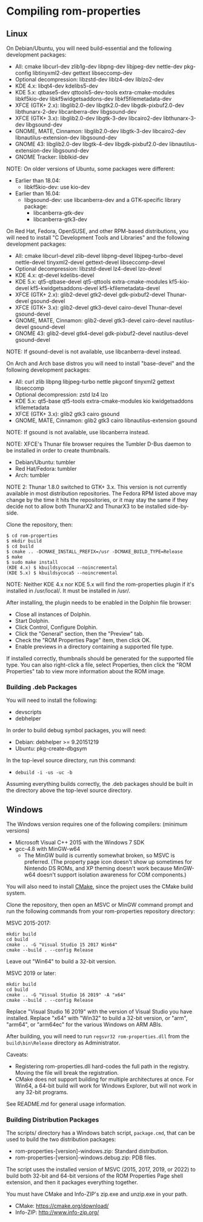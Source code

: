 # Compiling rom-properties

## Linux

On Debian/Ubuntu, you will need build-essential and the following development
packages:
* All: cmake libcurl-dev zlib1g-dev libpng-dev libjpeg-dev nettle-dev pkg-config libtinyxml2-dev gettext libseccomp-dev
* Optional decompression: libzstd-dev liblz4-dev liblzo2-dev
* KDE 4.x: libqt4-dev kdelibs5-dev
* KDE 5.x: qtbase5-dev qttools5-dev-tools extra-cmake-modules libkf5kio-dev libkf5widgetsaddons-dev libkf5filemetadata-dev
* XFCE (GTK+ 2.x): libglib2.0-dev libgtk2.0-dev libgdk-pixbuf2.0-dev libthunarx-2-dev libcanberra-dev libgsound-dev
* XFCE (GTK+ 3.x): libglib2.0-dev libgtk-3-dev libcairo2-dev libthunarx-3-dev libgsound-dev
* GNOME, MATE, Cinnamon: libglib2.0-dev libgtk-3-dev libcairo2-dev libnautilus-extension-dev libgsound-dev
* GNOME 43: libglib2.0-dev libgtk-4-dev libgdk-pixbuf2.0-dev libnautilus-extension-dev libgsound-dev
* GNOME Tracker: libblkid-dev

NOTE: On older versions of Ubuntu, some packages were different:
* Earlier than 18.04:
  * libkf5kio-dev: use kio-dev
* Earlier than 16.04:
  * libgsound-dev: use libcanberra-dev and a GTK-specific library package:
    * libcanberra-gtk-dev
    * libcanberra-gtk3-dev

On Red Hat, Fedora, OpenSUSE, and other RPM-based distributions, you will need
to install "C Development Tools and Libraries" and the following development
packages:
* All: cmake libcurl-devel zlib-devel libpng-devel libjpeg-turbo-devel nettle-devel tinyxml2-devel gettext-devel libseccomp-devel
* Optional decompression: libzstd-devel lz4-devel lzo-devel
* KDE 4.x: qt-devel kdelibs-devel
* KDE 5.x: qt5-qtbase-devel qt5-qttools extra-cmake-modules kf5-kio-devel kf5-kwidgetsaddons-devel kf5-kfilemetadata-devel
* XFCE (GTK+ 2.x): glib2-devel gtk2-devel gdk-pixbuf2-devel Thunar-devel gsound-devel
* XFCE (GTK+ 3.x): glib2-devel gtk3-devel cairo-devel Thunar-devel gsound-devel
* GNOME, MATE, Cinnamon: glib2-devel gtk3-devel cairo-devel nautilus-devel gsound-devel
* GNOME 43: glib2-devel gtk4-devel gdk-pixbuf2-devel nautilus-devel gsound-devel

NOTE: If gsound-devel is not available, use libcanberra-devel instead.

On Arch and Arch base distros you will need to install "base-devel" and the
following development packages:
* All: curl zlib libpng libjpeg-turbo nettle pkgconf tinyxml2 gettext libseccomp
* Optional decompression: zstd lz4 lzo
* KDE 5.x: qt5-base qt5-tools extra-cmake-modules kio kwidgetsaddons kfilemetadata
* XFCE (GTK+ 3.x): glib2 gtk3 cairo gsound
* GNOME, MATE, Cinnamon: glib2 gtk3 cairo libnautilus-extension gsound

NOTE: If gsound is not available, use libcanberra instead.

NOTE: XFCE's Thunar file browser requires the Tumbler D-Bus daemon to be
installed in order to create thumbnails.
* Debian/Ubuntu: tumbler
* Red Hat/Fedora: tumbler
* Arch: tumbler

NOTE 2: Thunar 1.8.0 switched to GTK+ 3.x. This version is not currently
available in most distribution repositories. The Fedora RPM listed above
may change by the time it hits the repositories, or it may stay the same
if they decide not to allow both ThunarX2 and ThunarX3 to be installed
side-by-side.

Clone the repository, then:
```
$ cd rom-properties
$ mkdir build
$ cd build
$ cmake .. -DCMAKE_INSTALL_PREFIX=/usr -DCMAKE_BUILD_TYPE=Release
$ make
$ sudo make install
(KDE 4.x) $ kbuildsycoca4 --noincremental
(KDE 5.x) $ kbuildsycoca5 --noincremental
```

NOTE: Neither KDE 4.x nor KDE 5.x will find the rom-properties plugin if it's
installed in /usr/local/. It must be installed in /usr/.

After installing, the plugin needs to be enabled in the Dolphin file browser:
* Close all instances of Dolphin.
* Start Dolphin.
* Click Control, Configure Dolphin.
* Click the "General" section, then the "Preview" tab.
* Check the "ROM Properties Page" item, then click OK.
* Enable previews in a directory containing a supported file type.

If installed correctly, thumbnails should be generated for the supported
file type. You can also right-click a file, select Properties, then click
the "ROM Properties" tab to view more information about the ROM image.

### Building .deb Packages

You will need to install the following:
* devscripts
* debhelper

In order to build debug symbol packages, you will need:
* Debian: debhelper >= 9.20151219
* Ubuntu: pkg-create-dbgsym

In the top-level source directory, run this command:
* `debuild -i -us -uc -b`

Assuming everything builds correctly, the .deb packages should be built in
the directory above the top-level source directory.

## Windows

The Windows version requires one of the following compilers: (minimum versions)
* Microsoft Visual C++ 2015 with the Windows 7 SDK
* gcc-4.8 with MinGW-w64
  * The MinGW build is currently somewhat broken, so MSVC is preferred.
    (The property page icon doesn't show up sometimes for Nintendo DS
     ROMs, and XP theming doesn't work because MinGW-w64 doesn't support
     isolation awareness for COM components.)

You will also need to install [CMake](https://cmake.org/download/), since the
project uses the CMake build system.

Clone the repository, then open an MSVC or MinGW command prompt and run the
following commands from your rom-properties repository directory:

MSVC 2015-2017:
```
mkdir build
cd build
cmake .. -G "Visual Studio 15 2017 Win64"
cmake --build . --config Release
```

Leave out "Win64" to build a 32-bit version.

MSVC 2019 or later:
```
mkdir build
cd build
cmake .. -G "Visual Studio 16 2019" -A "x64"
cmake --build . --config Release
```

Replace "Visual Studio 16 2019" with the version of Visual Studio you have
installed. Replace "x64" with "Win32" to build a 32-bit version, or "arm",
"arm64", or "arm64ec" for the various Windows on ARM ABIs.

After building, you will need to run `regsvr32 rom-properties.dll` from
the `build\bin\Release` directory as Administrator.

Caveats:
* Registering rom-properties.dll hard-codes the full path in the registry.
  Moving the file will break the registration.
* CMake does not support building for multiple architectures at once. For
  Win64, a 64-bit build will work for Windows Explorer, but will not work
  in any 32-bit programs.

See README.md for general usage information.

### Building Distribution Packages

The scripts/ directory has a Windows batch script, ```package.cmd```,
that can be used to build the two distribution packages:
* rom-properties-[version]-windows.zip: Standard distribution.
* rom-properties-[version]-windows.debug.zip: PDB files.

The script uses the installed version of MSVC (2015, 2017, 2019, or 2022)
to build both 32-bit and 64-bit versions of the ROM Properties Page shell
extension, and then it packages everything together.

You must have CMake and Info-ZIP's zip.exe and unzip.exe in your path.
* CMake: https://cmake.org/download/
* Info-ZIP: http://www.info-zip.org/
